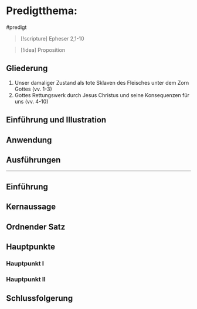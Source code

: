 
# Predigtthema:

#predigt 

> [!scripture] Epheser 2,1-10

> [!idea] Proposition

## Gliederung

1. Unser damaliger Zustand als tote Sklaven des Fleisches unter dem Zorn Gottes (vv. 1-3)
2. Gottes Rettungswerk durch Jesus Christus und seine Konsequenzen für uns (vv. 4-10)

## Einführung und Illustration

## Anwendung

## Ausführungen

---

## Einführung

## Kernaussage

## Ordnender Satz

## Hauptpunkte

### Hauptpunkt I

### Hauptpunkt II

## Schlussfolgerung